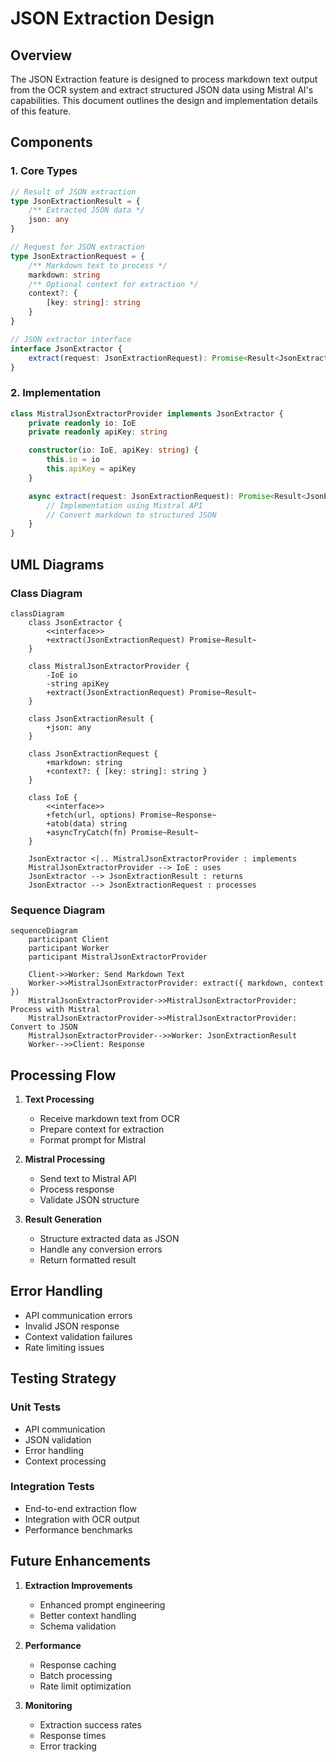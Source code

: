 # JSON Extraction Design

## Overview

The JSON Extraction feature is designed to process markdown text output from the OCR system and extract structured JSON data using Mistral AI's capabilities. This document outlines the design and implementation details of this feature.

## Components

### 1. Core Types

```typescript
// Result of JSON extraction
type JsonExtractionResult = {
    /** Extracted JSON data */
    json: any
}

// Request for JSON extraction
type JsonExtractionRequest = {
    /** Markdown text to process */
    markdown: string
    /** Optional context for extraction */
    context?: {
        [key: string]: string
    }
}

// JSON extractor interface
interface JsonExtractor {
    extract(request: JsonExtractionRequest): Promise<Result<JsonExtractionResult, Error>>
}
```

### 2. Implementation

```typescript
class MistralJsonExtractorProvider implements JsonExtractor {
    private readonly io: IoE
    private readonly apiKey: string

    constructor(io: IoE, apiKey: string) {
        this.io = io
        this.apiKey = apiKey
    }

    async extract(request: JsonExtractionRequest): Promise<Result<JsonExtractionResult, Error>> {
        // Implementation using Mistral API
        // Convert markdown to structured JSON
    }
}
```

## UML Diagrams

### Class Diagram
```mermaid
classDiagram
    class JsonExtractor {
        <<interface>>
        +extract(JsonExtractionRequest) Promise~Result~
    }

    class MistralJsonExtractorProvider {
        -IoE io
        -string apiKey
        +extract(JsonExtractionRequest) Promise~Result~
    }

    class JsonExtractionResult {
        +json: any
    }

    class JsonExtractionRequest {
        +markdown: string
        +context?: { [key: string]: string }
    }

    class IoE {
        <<interface>>
        +fetch(url, options) Promise~Response~
        +atob(data) string
        +asyncTryCatch(fn) Promise~Result~
    }

    JsonExtractor <|.. MistralJsonExtractorProvider : implements
    MistralJsonExtractorProvider --> IoE : uses
    JsonExtractor --> JsonExtractionResult : returns
    JsonExtractor --> JsonExtractionRequest : processes
```

### Sequence Diagram
```mermaid
sequenceDiagram
    participant Client
    participant Worker
    participant MistralJsonExtractorProvider

    Client->>Worker: Send Markdown Text
    Worker->>MistralJsonExtractorProvider: extract({ markdown, context })
    MistralJsonExtractorProvider->>MistralJsonExtractorProvider: Process with Mistral
    MistralJsonExtractorProvider->>MistralJsonExtractorProvider: Convert to JSON
    MistralJsonExtractorProvider-->>Worker: JsonExtractionResult
    Worker-->>Client: Response
```

## Processing Flow

1. **Text Processing**
   - Receive markdown text from OCR
   - Prepare context for extraction
   - Format prompt for Mistral

2. **Mistral Processing**
   - Send text to Mistral API
   - Process response
   - Validate JSON structure

3. **Result Generation**
   - Structure extracted data as JSON
   - Handle any conversion errors
   - Return formatted result

## Error Handling

- API communication errors
- Invalid JSON response
- Context validation failures
- Rate limiting issues

## Testing Strategy

### Unit Tests
- API communication
- JSON validation
- Error handling
- Context processing

### Integration Tests
- End-to-end extraction flow
- Integration with OCR output
- Performance benchmarks

## Future Enhancements

1. **Extraction Improvements**
   - Enhanced prompt engineering
   - Better context handling
   - Schema validation

2. **Performance**
   - Response caching
   - Batch processing
   - Rate limit optimization

3. **Monitoring**
   - Extraction success rates
   - Response times
   - Error tracking 